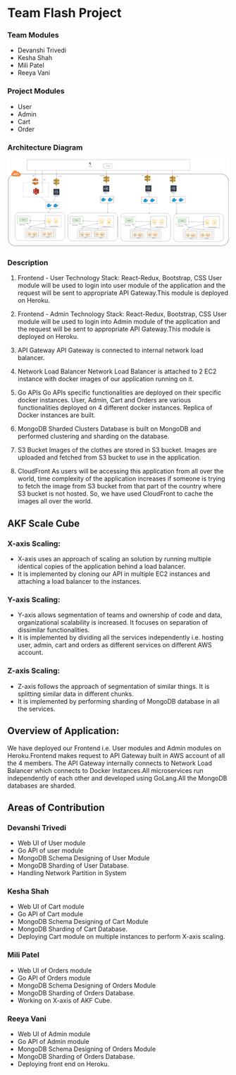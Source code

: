 # Team Flash Project

### Team Modules
- Devanshi Trivedi
- Kesha Shah
- Mili Patel
- Reeya Vani

### Project Modules
- User
- Admin
- Cart
- Order

### Architecture Diagram

![Architecture Diagram](https://github.com/nguyensjsu/sp19-281-team-flash/blob/master/architecture_diagram.jpg)

### Description
1. Frontend - User
Technology Stack: React-Redux, Bootstrap, CSS
User module will be used to login into user module of the application and the request will be sent to appropriate  API Gateway.This module is deployed on Heroku.

2. Frontend - Admin
Technology Stack: React-Redux, Bootstrap, CSS
User module will be used to login into Admin module of the application and the request will be sent to appropriate  API Gateway.This module is deployed on Heroku.

3. API Gateway
API Gateway is connected to internal network load balancer.

4. Network Load Balancer
Network Load Balancer is attached to 2 EC2 instance with docker images of our application running on it.

5. Go APIs
Go APIs specific functionalities are deployed on their specific docker instances. User, Admin, Cart and Orders are various functionalities deployed on 4 different docker instances. Replica of Docker instances are built.

6. MongoDB Sharded Clusters
Database is built on MongoDB and performed clustering and sharding on the database.

7. S3 Bucket
Images of the clothes are stored in S3 bucket. Images are uploaded and fetched from S3 bucket to use in the application.
8. CloudFront
As users will be accessing this application from all over the world, time complexity of the application increases if someone is trying to fetch the image from S3 bucket from that part of the country where S3 bucket is not hosted. So, we have used CloudFront to cache the images all over the world.

## AKF Scale Cube

### X-axis Scaling:
- X-axis uses an approach of scaling an solution by running multiple identical copies of the application behind a load balancer.
- It is implemented by cloning our API in multiple EC2 instances and attaching a load balancer to the instances.



### Y-axis Scaling:
- Y-axis allows segmentation of teams and ownership of code and data, organizational scalability is increased. It focuses on separation of dissimilar functionalities.
- It is implemented by dividing all the services independently i.e. hosting user, admin, cart and orders as different services on different AWS account.

### Z-axis Scaling:
- Z-axis follows the approach of segmentation of similar things. It is splitting similar data in different chunks.
- It is implemented by performing sharding of MongoDB database in all the services.

## Overview of Application:

We have deployed our Frontend i.e. User modules and Admin modules on
Heroku.Frontend makes request to API Gateway built in AWS account of
all the 4 members. The API Gateway internally connects to Network Load
Balancer which connects to Docker Instances.All microservices run
independently of each other and developed using GoLang.All the MongoDB
databases are sharded.

## Areas of Contribution

### Devanshi Trivedi
- Web UI of User module
- Go API of user module
- MongoDB Schema Designing of User Module
- MongoDB Sharding of User Database.
- Handling Network Partition in System

### Kesha Shah
- Web UI of Cart module
- Go API of Cart module
- MongoDB Schema Designing of Cart Module
- MongoDB Sharding of Cart Database.
- Deploying Cart module on multiple instances to perform X-axis scaling.

### Mili Patel
- Web UI of Orders module
- Go API of Orders module
- MongoDB Schema Designing of Orders Module
- MongoDB Sharding of Orders Database.
- Working on X-axis of AKF Cube.

### Reeya Vani
- Web UI of Admin module
- Go API of Admin module
- MongoDB Schema Designing of Orders Module
- MongoDB Sharding of Orders Database.
- Deploying front end on Heroku.